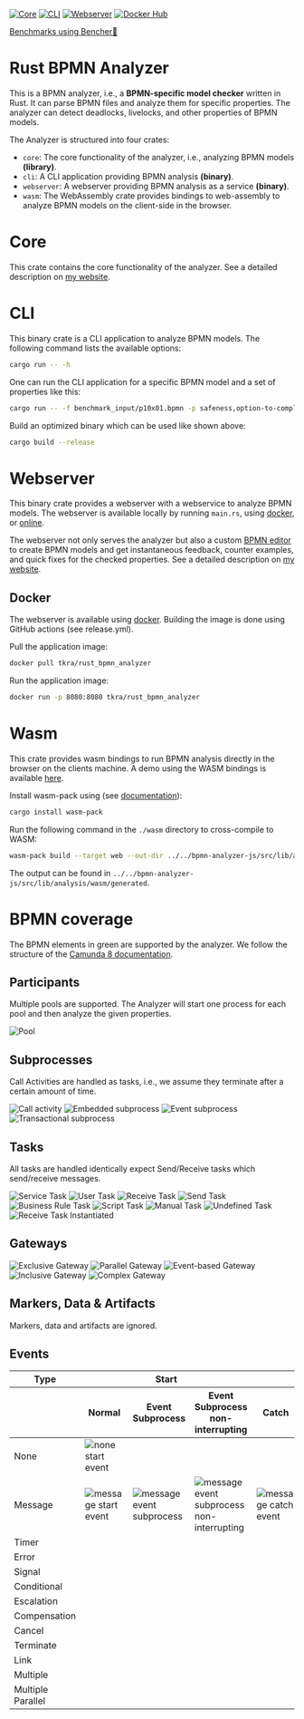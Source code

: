 [![Core](https://github.com/timKraeuter/rust_bpmn_analyzer/actions/workflows/core.yml/badge.svg)](https://github.com/timKraeuter/rust_bpmn_analyzer/actions/workflows/core.yml)
[![CLI](https://github.com/timKraeuter/rust_bpmn_analyzer/actions/workflows/cli.yml/badge.svg)](https://github.com/timKraeuter/rust_bpmn_analyzer/actions/workflows/cli.yml)
[![Webserver](https://github.com/timKraeuter/rust_bpmn_analyzer/actions/workflows/webserver.yml/badge.svg)](https://github.com/timKraeuter/rust_bpmn_analyzer/actions/workflows/webserver.yml)
[![Docker Hub](https://img.shields.io/docker/pulls/tkra/rust_bpmn_analyzer)](https://hub.docker.com/r/tkra/rust_bpmn_analyzer)


[Benchmarks using Bencher🐰](https://bencher.dev/console/projects/rust-bpmn-analyzer/perf)

# Rust BPMN Analyzer

This is a BPMN analyzer, i.e., a **BPMN-specific model checker** written in Rust. It can parse BPMN files and analyze them for
specific properties. The analyzer can detect deadlocks, livelocks, and other properties of
BPMN models.

The Analyzer is structured into four crates:
- `core`: The core functionality of the analyzer, i.e., analyzing BPMN models **(library)**.
- `cli`: A CLI application providing BPMN analysis **(binary)**.
- `webserver`: A webserver providing BPMN analysis as a service **(binary)**.
- `wasm`: The WebAssembly crate provides bindings to web-assembly to analyze BPMN models on the client-side in the browser.

# Core

This crate contains the core functionality of the analyzer.
See a detailed description on [my website](https://timkraeuter.com//rust-bpmn-analyzer/).

# CLI

This binary crate is a CLI application to analyze BPMN models.
The following command lists the available options:
```bash
cargo run -- -h
```
One can run the CLI application for a specific BPMN model and a set of properties like this:
```bash
cargo run -- -f benchmark_input/p10x01.bpmn -p safeness,option-to-complete,proper-completion,no-dead-activities
```

Build an optimized binary which can be used like shown above:
```bash
cargo build --release
```

# Webserver
This binary crate provides a webserver with a webservice to analyze BPMN models.
The webserver is available locally by running `main.rs`, using [docker](https://hub.docker.com/r/tkra/rust_bpmn_analyzer), or [online](https://bpm-2024.whitefield-c9fed487.northeurope.azurecontainerapps.io/).

The webserver not only serves the analyzer but also a custom [BPMN editor](https://github.com/timKraeuter/bpmn-analyzer-js) to create BPMN models and get instantaneous feedback, counter examples, and quick fixes for the checked properties.
See a detailed description on [my website](https://timkraeuter.com//rust-bpmn-analyzer/).

## Docker

The webserver is available using [docker](https://hub.docker.com/r/tkra/rust_bpmn_analyzer).
Building the image is done using GitHub actions (see release.yml).

Pull the application image:
```bash
docker pull tkra/rust_bpmn_analyzer
```

Run the application image:
```bash
docker run -p 8080:8080 tkra/rust_bpmn_analyzer
```

# Wasm
This crate provides wasm bindings to run BPMN analysis directly in the browser on the clients machine.
A demo using the WASM bindings is available [here](https://timkraeuter.com/bpmn-analyzer-js/). 

Install wasm-pack using (see [documentation](https://developer.mozilla.org/en-US/docs/WebAssembly/Rust_to_Wasm)):

```bash
cargo install wasm-pack
```

Run the following command in the `./wasm` directory to cross-compile to WASM:
```bash
wasm-pack build --target web --out-dir ../../bpmn-analyzer-js/src/lib/analysis/wasm/generated
```

The output can be found in `../../bpmn-analyzer-js/src/lib/analysis/wasm/generated`.

# BPMN coverage

The BPMN elements in green are supported by the analyzer. We follow the structure of
the [Camunda 8 documentation](https://docs.camunda.io/docs/components/modeler/bpmn/bpmn-coverage/).

## Participants

Multiple pools are supported. The Analyzer will start one process for each pool and then analyze the
given properties.

![Pool](./documentation/assets/bpmn-symbols/pool.svg)

## Subprocesses

Call Activities are handled as tasks, i.e., we assume they terminate after a certain amount of time.

![Call activity](./documentation/assets/bpmn-symbols/call-activity.svg)
![Embedded subprocess](./documentation/assets/bpmn-symbols/embedded-subprocess.svg)
![Event subprocess](./documentation/assets/bpmn-symbols/event-subprocess.svg)
![Transactional subprocess](./documentation/assets/bpmn-symbols/transactional-subprocess.svg)

## Tasks

All tasks are handled identically expect Send/Receive tasks which send/receive messages.

![Service Task](./documentation/assets/bpmn-symbols/service-task.svg)
![User Task](./documentation/assets/bpmn-symbols/user-task.svg)
![Receive Task](./documentation/assets/bpmn-symbols/receive-task.svg)
![Send Task](./documentation/assets/bpmn-symbols/send-task.svg)
![Business Rule Task](./documentation/assets/bpmn-symbols/business-rule-task.svg)
![Script Task](./documentation/assets/bpmn-symbols/script-task.svg)
![Manual Task](./documentation/assets/bpmn-symbols/manual-task.svg)
![Undefined Task](./documentation/assets/bpmn-symbols/undefined-task.svg)
![Receive Task Instantiated](./documentation/assets/bpmn-symbols/receive-task-instantiated.svg)

## Gateways

![Exclusive Gateway](./documentation/assets/bpmn-symbols/exclusive-gateway.svg)
![Parallel Gateway](./documentation/assets/bpmn-symbols/parallel-gateway.svg)
![Event-based Gateway](./documentation/assets/bpmn-symbols/event-based-gateway.svg)
![Inclusive Gateway](./documentation/assets/bpmn-symbols/inclusive-gateway.svg)
![Complex Gateway](./documentation/assets/bpmn-symbols/complex-gateway.svg)

## Markers, Data & Artifacts

Markers, data and artifacts are ignored.

## Events

<table>
  <thead>
      <tr>
        <th>Type</th>
        <th colspan="3">Start</th>
        <th colspan="4">Intermediate</th>
        <th>End</th>
      </tr>
      <tr>
        <th></th>
        <th>Normal</th>
        <th>Event Subprocess</th>
        <th>Event Subprocess non-interrupting</th>
        <th>Catch</th>
        <th>Boundary</th>
        <th>Boundary non-interrupting</th>
        <th>Throw</th>
        <th></th>
      </tr>
  </thead>
  <tbody>
    <tr>
        <td>
            None
        </td>
        <td>
            <img src="./documentation/assets/bpmn-symbols/none-start-event.svg" alt="none start event" />
        </td>
        <td></td>
        <td></td>
        <td></td>
        <td></td>
        <td></td>
        <td>
            <img src="./documentation/assets/bpmn-symbols/none-throw-event.svg" alt="none throw event"/>
        </td>
        <td>
            <img src="./documentation/assets/bpmn-symbols/none-end-event.svg" alt="none end event"/>
        </td>
    </tr>
    <tr>
        <td>
            Message
        </td>
        <td>
            <img src="./documentation/assets/bpmn-symbols/message-start-event.svg" alt="message start event"/>
        </td>
        <td>
            <img src="./documentation/assets/bpmn-symbols/message-event-subprocess.svg" alt="message event subprocess"/>
        </td>
        <td>
            <img src="./documentation/assets/bpmn-symbols/message-event-subprocess-non-interrupting.svg" alt="message event subprocess non-interrupting"/>
        </td>
        <td>
            <img src="./documentation/assets/bpmn-symbols/message-catch-event.svg" alt="message catch event"/>
        </td>
        <td>
            <img src="./documentation/assets/bpmn-symbols/message-boundary-event.svg" alt="message boundary event"/>
        </td>
        <td>
            <img src="./documentation/assets/bpmn-symbols/message-boundary-event-non-interrupting.svg" alt="message boundary event non-interrupting"/>
        </td>
        <td>
            <img src="./documentation/assets/bpmn-symbols/message-throw-event.svg" alt="message throw event"/>
        </td>
        <td>
            <img src="./documentation/assets/bpmn-symbols/message-end-event.svg" alt="message end event"/>
        </td>
    </tr>
    <tr>
        <td>
            Timer
        </td>
        <td>
            <img alt="" src="./documentation/assets/bpmn-symbols/timer-start-event.svg" />
        </td>
        <td>
            <img alt="" src="./documentation/assets/bpmn-symbols/timer-event-subprocess.svg" />
        </td>
        <td>
            <img alt="" src="./documentation/assets/bpmn-symbols/timer-event-subprocess-non-interrupting.svg" />
        </td>
        <td>
            <img alt="" src="./documentation/assets/bpmn-symbols/timer-catch-event.svg"/>
        </td>
        <td>
            <img alt="" src="./documentation/assets/bpmn-symbols/timer-boundary-event.svg" />
        </td>
        <td>
            <img alt="" src="./documentation/assets/bpmn-symbols/timer-boundary-event-non-interrupting.svg" />
        </td>
        <td></td>
        <td></td>
    </tr>
    <tr>
        <td>
            Error
        </td>
        <td></td>
        <td>
            <img alt="" src="./documentation/assets/bpmn-symbols/error-event-subprocess.svg" />
        </td>
        <td></td>
        <td></td>
        <td>
            <img alt="" src="./documentation/assets/bpmn-symbols/error-boundary-event.svg" />
        </td>
        <td></td>
        <td></td>
        <td>
            <img alt="" src="./documentation/assets/bpmn-symbols/error-end-event.svg" />
        </td>
    </tr>
    <tr>
        <td>
            Signal
        </td>
        <td>
            <img alt="" src="./documentation/assets/bpmn-symbols/signal-start-event.svg" />
        </td>
        <td>
            <img alt="" src="./documentation/assets/bpmn-symbols/signal-event-subprocess.svg" />
        </td>
        <td>
            <img alt="" src="./documentation/assets/bpmn-symbols/signal-event-subprocess-non-interrupting.svg" />
        </td>
        <td>
            <img alt="" src="./documentation/assets/bpmn-symbols/signal-catch-event.svg" />
        </td>
        <td>
            <img alt="" src="./documentation/assets/bpmn-symbols/signal-boundary-event.svg" />
        </td>
        <td>
            <img alt="" src="./documentation/assets/bpmn-symbols/signal-boundary-event-non-interrupting.svg" />
        </td>
        <td>
            <img alt="" src="./documentation/assets/bpmn-symbols/signal-throw-event.svg" />
        </td>
        <td>
            <img alt="" src="./documentation/assets/bpmn-symbols/signal-end-event.svg" />
        </td>
    </tr>
    <tr>
        <td>
            Conditional
        </td>
        <td>
            <img alt="" src="./documentation/assets/bpmn-symbols/conditional-start-event.svg" />
        </td>
        <td>
            <img alt="" src="./documentation/assets/bpmn-symbols/conditional-event-subprocess.svg" />
        </td>
        <td>
            <img alt="" src="./documentation/assets/bpmn-symbols/conditional-event-subprocess-non-interrupting.svg" />
        </td>
        <td>
            <img alt="" src="./documentation/assets/bpmn-symbols/conditional-catch-event.svg" />
        </td>
        <td>
            <img alt="" src="./documentation/assets/bpmn-symbols/conditional-boundary-event.svg" />
        </td>
        <td>
            <img alt="" src="./documentation/assets/bpmn-symbols/conditional-boundary-event-non-interrupting.svg" />
        </td>
        <td></td>
        <td></td>
    </tr>
    <tr>
        <td>
            Escalation
        </td>
        <td></td>
        <td>
            <img alt="" src="./documentation/assets/bpmn-symbols/escalation-event-subprocess.svg" />
        </td>
        <td>
            <img alt="" src="./documentation/assets/bpmn-symbols/escalation-event-subprocess-non-interrupting.svg" />
        </td>
        <td></td>
        <td>
            <img alt="" src="./documentation/assets/bpmn-symbols/escalation-boundary-event.svg" />
        </td>
        <td>
            <img alt="" src="./documentation/assets/bpmn-symbols/escalation-boundary-event-non-interrupting.svg" />
        </td>
        <td>
            <img alt="" src="./documentation/assets/bpmn-symbols/escalation-throw-event.svg" />
        </td>
        <td>
            <img alt="" src="./documentation/assets/bpmn-symbols/escalation-end-event.svg" />
        </td>
    </tr>
    <tr>
        <td>
            Compensation
        </td>
        <td></td>
        <td>
            <img alt="" src="./documentation/assets/bpmn-symbols/compensation-event-subprocess.svg" />
        </td>
        <td></td>
        <td></td>
        <td>
            <img alt="" src="./documentation/assets/bpmn-symbols/compensation-boundary-event.svg" />
        </td>
        <td></td>
        <td>
            <img alt="" src="./documentation/assets/bpmn-symbols/compensation-throw-event.svg" />
        </td>
        <td>
            <img alt="" src="./documentation/assets/bpmn-symbols/compensation-end-event.svg" />
        </td>
    </tr>
    <tr>
        <td>
            Cancel
        </td>
        <td></td>
        <td></td>
        <td></td>
        <td></td>
        <td>
            <img alt="" src="./documentation/assets/bpmn-symbols/cancel-boundary-event.svg" />
        </td>
        <td></td>
        <td></td>
        <td>
            <img alt="" src="./documentation/assets/bpmn-symbols/cancel-end-event.svg" />
        </td>
    </tr>
    <tr>
        <td>
            Terminate
        </td>
        <td></td>
        <td></td>
        <td></td>
        <td></td>
        <td></td>
        <td></td>
        <td></td>
        <td>
            <img alt="" src="./documentation/assets/bpmn-symbols/termination-end-event.svg" />
        </td>
    </tr>
    <tr>
        <td>
            Link
        </td>
        <td></td>
        <td></td>
        <td></td>
        <td>
            <img alt="" src="./documentation/assets/bpmn-symbols/link-catch-event.svg"/>
        </td>
        <td></td>
        <td></td>
        <td>
            <img alt="" src="./documentation/assets/bpmn-symbols/link-throw-event.svg"/>
        </td>
        <td></td>
    </tr>
    <tr>
        <td>
            Multiple
        </td>
        <td>
            <img alt="" src="./documentation/assets/bpmn-symbols/multiple-start-event.svg" />
        </td>
        <td>
            <img alt="" src="./documentation/assets/bpmn-symbols/multiple-event-subprocess.svg" />
        </td>
        <td>
            <img alt="" src="./documentation/assets/bpmn-symbols/multiple-boundary-event-non-interrupting.svg" />
        </td>
        <td>
            <img alt="" src="./documentation/assets/bpmn-symbols/multiple-catch-event.svg" />
        </td>
        <td>
            <img alt="" src="./documentation/assets/bpmn-symbols/multiple-boundary-event.svg" />
        </td>
        <td>
            <img alt="" src="./documentation/assets/bpmn-symbols/multiple-boundary-event-non-interrupting.svg" />
        </td>
        <td>
            <img alt="" src="./documentation/assets/bpmn-symbols/multiple-throw-event.svg" />
        </td>
        <td>
            <img alt="" src="./documentation/assets/bpmn-symbols/multiple-end-event.svg" />
        </td>
    </tr>
    <tr>
        <td>
            Multiple Parallel
        </td>
        <td>
            <img alt="" src="./documentation/assets/bpmn-symbols/multiple-parallel-start-event.svg" />
        </td>
        <td>
            <img alt="" src="./documentation/assets/bpmn-symbols/multiple-parallel-event-subprocess.svg" />
        </td>
        <td>
            <img alt="" src="./documentation/assets/bpmn-symbols/multiple-parallel-boundary-event-non-interrupting.svg" />
        </td>
        <td>
            <img alt="" src="./documentation/assets/bpmn-symbols/multiple-parallel-catch-event.svg" />
        </td>
        <td>
            <img alt="" src="./documentation/assets/bpmn-symbols/multiple-parallel-boundary-event.svg" />
        </td>
        <td>
            <img alt="" src="./documentation/assets/bpmn-symbols/multiple-parallel-boundary-event-non-interrupting.svg" />
        </td>
        <td></td>
        <td></td>
    </tr>

  </tbody>
</table>